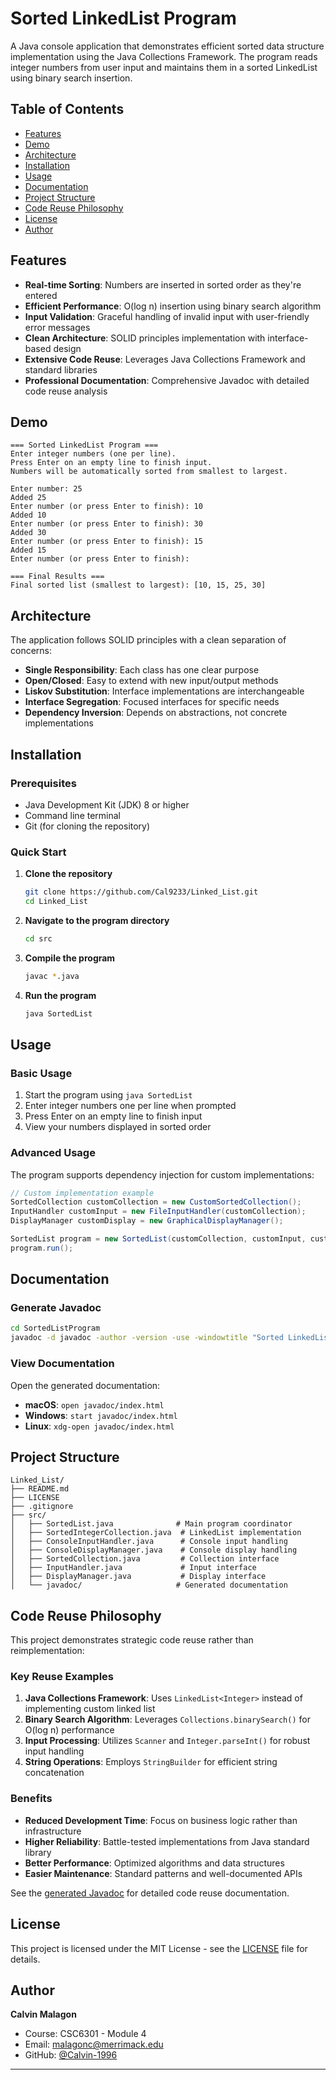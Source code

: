 # Sorted LinkedList Program

A Java console application that demonstrates efficient sorted data structure implementation using the Java Collections Framework. The program reads integer numbers from user input and maintains them in a sorted LinkedList using binary search insertion.

## Table of Contents

- [Features](#features)
- [Demo](#demo)
- [Architecture](#architecture)
- [Installation](#installation)
- [Usage](#usage)
- [Documentation](#documentation)
- [Project Structure](#project-structure)
- [Code Reuse Philosophy](#code-reuse-philosophy)
- [License](#license)
- [Author](#author)

## Features

- **Real-time Sorting**: Numbers are inserted in sorted order as they're entered
- **Efficient Performance**: O(log n) insertion using binary search algorithm
- **Input Validation**: Graceful handling of invalid input with user-friendly error messages
- **Clean Architecture**: SOLID principles implementation with interface-based design
- **Extensive Code Reuse**: Leverages Java Collections Framework and standard libraries
- **Professional Documentation**: Comprehensive Javadoc with detailed code reuse analysis

## Demo

```
=== Sorted LinkedList Program ===
Enter integer numbers (one per line).
Press Enter on an empty line to finish input.
Numbers will be automatically sorted from smallest to largest.

Enter number: 25
Added 25
Enter number (or press Enter to finish): 10
Added 10
Enter number (or press Enter to finish): 30
Added 30
Enter number (or press Enter to finish): 15
Added 15
Enter number (or press Enter to finish): 

=== Final Results ===
Final sorted list (smallest to largest): [10, 15, 25, 30]
```

## Architecture

The application follows SOLID principles with a clean separation of concerns:

- **Single Responsibility**: Each class has one clear purpose
- **Open/Closed**: Easy to extend with new input/output methods
- **Liskov Substitution**: Interface implementations are interchangeable
- **Interface Segregation**: Focused interfaces for specific needs
- **Dependency Inversion**: Depends on abstractions, not concrete implementations

## Installation

### Prerequisites

- Java Development Kit (JDK) 8 or higher
- Command line terminal
- Git (for cloning the repository)

### Quick Start

1. **Clone the repository**
   ```bash
   git clone https://github.com/Cal9233/Linked_List.git
   cd Linked_List
   ```

2. **Navigate to the program directory**
   ```bash
   cd src
   ```

3. **Compile the program**
   ```bash
   javac *.java
   ```

4. **Run the program**
   ```bash
   java SortedList
   ```

## Usage

### Basic Usage

1. Start the program using `java SortedList`
2. Enter integer numbers one per line when prompted
3. Press Enter on an empty line to finish input
4. View your numbers displayed in sorted order

### Advanced Usage

The program supports dependency injection for custom implementations:

```java
// Custom implementation example
SortedCollection customCollection = new CustomSortedCollection();
InputHandler customInput = new FileInputHandler(customCollection);
DisplayManager customDisplay = new GraphicalDisplayManager();

SortedList program = new SortedList(customCollection, customInput, customDisplay);
program.run();
```

## Documentation

### Generate Javadoc

```bash
cd SortedListProgram
javadoc -d javadoc -author -version -use -windowtitle "Sorted LinkedList Program" -doctitle "CSC6301 Module 4 - Sorted LinkedList Implementation" *.java
```

### View Documentation

Open the generated documentation:

- **macOS**: `open javadoc/index.html`
- **Windows**: `start javadoc/index.html`
- **Linux**: `xdg-open javadoc/index.html`

## Project Structure

```
Linked_List/
├── README.md
├── LICENSE
├── .gitignore
├── src/
│   ├── SortedList.java              # Main program coordinator
│   ├── SortedIntegerCollection.java  # LinkedList implementation
│   ├── ConsoleInputHandler.java      # Console input handling
│   ├── ConsoleDisplayManager.java    # Console display handling
│   ├── SortedCollection.java         # Collection interface
│   ├── InputHandler.java             # Input interface
│   ├── DisplayManager.java           # Display interface
│   └── javadoc/                     # Generated documentation
```

## Code Reuse Philosophy

This project demonstrates strategic code reuse rather than reimplementation:

### Key Reuse Examples

1. **Java Collections Framework**: Uses `LinkedList<Integer>` instead of implementing custom linked list
2. **Binary Search Algorithm**: Leverages `Collections.binarySearch()` for O(log n) performance
3. **Input Processing**: Utilizes `Scanner` and `Integer.parseInt()` for robust input handling
4. **String Operations**: Employs `StringBuilder` for efficient string concatenation

### Benefits

- **Reduced Development Time**: Focus on business logic rather than infrastructure
- **Higher Reliability**: Battle-tested implementations from Java standard library
- **Better Performance**: Optimized algorithms and data structures
- **Easier Maintenance**: Standard patterns and well-documented APIs

See the [generated Javadoc](javadoc/index.html) for detailed code reuse documentation.

## License

This project is licensed under the MIT License - see the [LICENSE](LICENSE) file for details.

## Author

**Calvin Malagon**
- Course: CSC6301 - Module 4
- Email: [malagonc@merrimack.edu](mailto:malagonc@merrimack.edu)
- GitHub: [@Calvin-1996](https://github.com/Calvin-1996)

---
